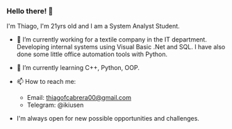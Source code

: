 ### Hello there! 👋

I'm Thiago, I'm 21yrs old and I am a System Analyst Student. 

- 🔭 I’m currently working for a textile company in the IT department. 
Developing internal systems using Visual Basic .Net and SQL. 
I have also done some little office automation tools with Python. 

- 🌱 I’m currently learning C++, Python, OOP. 

- 📫 How to reach me:
     - Email: thiagofcabrera00@gmail.com
     - Telegram: @ikiusen

- I'm always open for new possible opportunities and challenges. 



